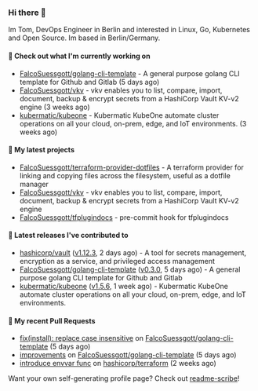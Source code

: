 ### Hi there 👋

Im Tom, DevOps Engineer in Berlin and interested in Linux, Go, Kubernetes and Open Source.
Im based in Berlin/Germany.

#### 👷 Check out what I'm currently working on

- [FalcoSuessgott/golang-cli-template](https://github.com/FalcoSuessgott/golang-cli-template) - A general purpose golang CLI  template for Github and Gitlab (5 days ago)
- [FalcoSuessgott/vkv](https://github.com/FalcoSuessgott/vkv) - vkv enables you to list, compare, import, document, backup &amp; encrypt secrets from a HashiCorp Vault KV-v2 engine (3 weeks ago)
- [kubermatic/kubeone](https://github.com/kubermatic/kubeone) - Kubermatic KubeOne automate cluster operations on all your cloud, on-prem, edge, and IoT environments.   (3 weeks ago)

#### 🌱 My latest projects

- [FalcoSuessgott/terraform-provider-dotfiles](https://github.com/FalcoSuessgott/terraform-provider-dotfiles) - A terraform provider for linking and copying files across the filesystem, useful as a dotfile manager
- [FalcoSuessgott/vkv](https://github.com/FalcoSuessgott/vkv) - vkv enables you to list, compare, import, document, backup &amp; encrypt secrets from a HashiCorp Vault KV-v2 engine
- [FalcoSuessgott/tfplugindocs](https://github.com/FalcoSuessgott/tfplugindocs) - pre-commit hook for tfplugindocs

#### 🔭 Latest releases I've contributed to

- [hashicorp/vault](https://github.com/hashicorp/vault) ([v1.12.3](https://github.com/hashicorp/vault/releases/tag/v1.12.3), 2 days ago) - A tool for secrets management, encryption as a service, and privileged access management
- [FalcoSuessgott/golang-cli-template](https://github.com/FalcoSuessgott/golang-cli-template) ([v0.3.0](https://github.com/FalcoSuessgott/golang-cli-template/releases/tag/v0.3.0), 5 days ago) - A general purpose golang CLI  template for Github and Gitlab
- [kubermatic/kubeone](https://github.com/kubermatic/kubeone) ([v1.5.6](https://github.com/kubermatic/kubeone/releases/tag/v1.5.6), 1 week ago) - Kubermatic KubeOne automate cluster operations on all your cloud, on-prem, edge, and IoT environments.  

#### 🔨 My recent Pull Requests

- [fix(install): replace case insensitive](https://github.com/FalcoSuessgott/golang-cli-template/pull/27) on [FalcoSuessgott/golang-cli-template](https://github.com/FalcoSuessgott/golang-cli-template) (5 days ago)
- [improvements](https://github.com/FalcoSuessgott/golang-cli-template/pull/26) on [FalcoSuessgott/golang-cli-template](https://github.com/FalcoSuessgott/golang-cli-template) (5 days ago)
- [introduce envvar func](https://github.com/hashicorp/terraform/pull/32561) on [hashicorp/terraform](https://github.com/hashicorp/terraform) (2 weeks ago)

Want your own self-generating profile page? Check out [readme-scribe](https://github.com/muesli/readme-scribe)!